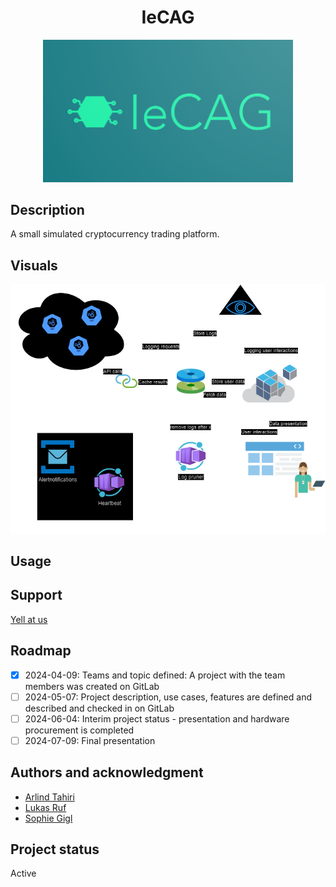 <div align="center">
  <h1>IeCAG</h1>
  <img src="assets/Logo_IeCAG.png" alt="logo" width="400"/>
</div>

## Description
A small simulated cryptocurrency trading platform.

## Visuals
![Architectural Design](assets/IeCAG.drawio.png "Architectural Design")

## Usage

## Support
[Yell at us](https://inf-git.fh-rosenheim.de/int-ca/sose2024/iecag/-/issues)

## Roadmap
- [x] 2024-04-09: Teams and topic defined: A project with the team members was created on GitLab
- [ ] 2024-05-07: Project description, use cases, features are defined and described and checked in on GitLab
- [ ] 2024-06-04: Interim project status - presentation and hardware procurement is completed
- [ ] 2024-07-09: Final presentation

## Authors and acknowledgment
- [Arlind Tahiri](https://inf-git.fh-rosenheim.de/studtahiar5766)
- [Lukas Ruf](https://inf-git.fh-rosenheim.de/studrufzlu7742)
- [Sophie Gigl](https://inf-git.fh-rosenheim.de/studgiglso3560)

## Project status
Active


